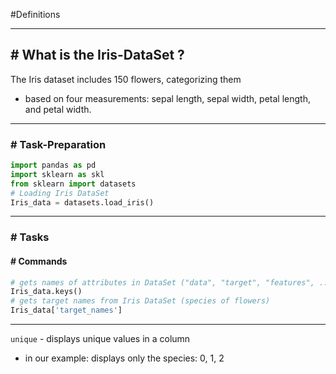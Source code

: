 #Definitions 

---
## # What is the Iris-DataSet ?

The Iris dataset includes 150 flowers, categorizing them
- based on four measurements: sepal length, sepal width, petal length, and petal width.

---
### # Task-Preparation

```python
import pandas as pd
import sklearn as skl
from sklearn import datasets
# Loading Iris DataSet
Iris_data = datasets.load_iris()
```

---
### # Tasks

#### # Commands

```python
# gets names of attributes in DataSet ("data", "target", "features", ...)
Iris_data.keys() 
# gets target names from Iris DataSet (species of flowers)
Iris_data['target_names']
```

---

`unique` - displays unique values in a column
- in our example: displays only the species: 0, 1, 2